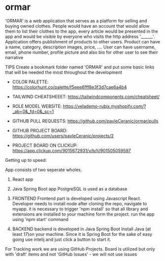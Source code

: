 # ormar

'ORMAR' is a web application that serves as a platform for selling and buying owned clothes. People would have an account that would allow them to list their clothes to the app, every article would be presented in the app and would be visible by everyone who visits the http address '______'.
Application offers publishment of products to other users.
Product can have a name, category, description images, price, ....
User can have username, email, phone number, profile picture and also bio for other user to see their narrative

TIPS
Create a bookmark folder named 'ORMAR' and put some basic links that will be needed the most throughout the development
   -  COLOR PALETTE: https://colorhunt.co/palette/f5eee6fff8e3f3d7cae6a4b4
   -  TAILWIND CHEATSHEEET: https://tailwindcomponents.com/cheatsheet/
   -  ROLE MODEL WEBSITE: https://velademo-rubix.myshopify.com/?_ab=0&_fd=0&_sc=1

   -  GITHUB PULL REQUESTS: https://github.com/pavleCeranic/ormar/pulls
   -  GITHUB PROJECT BOARD: https://github.com/users/pavleCeranic/projects/2 
   -  PROJECT BOARD ON CLICKUP: https://app.clickup.com/9015672931/v/b/li/901505059597

Getting up to speed:

App consists of two seperate wholes. 
  1) React app
  2) Java Spring Boot app
PostgreSQL is used as a database



1) FRONTEND
	Frontend part is developed using Javascript React.
	Developer needs to install node
	after cloning the repo, navigate to myapp. it is necessary to trigger 'npm install' so that all library and extensions are installed to your machine form the project.
	run the app using 'npm start' command 

2) BACKEND
	backend is developed in Java Spring Boot
	Install Java (at least 17)on your machine.
	Since it is Spring Boot for the sake of easy going use intelij and just click a button to start it.



For Tracking work we are using GitHub Projects.
Board is utilized but only with 'draft' items and not 'GitHub Issues' - we will not use issues 

